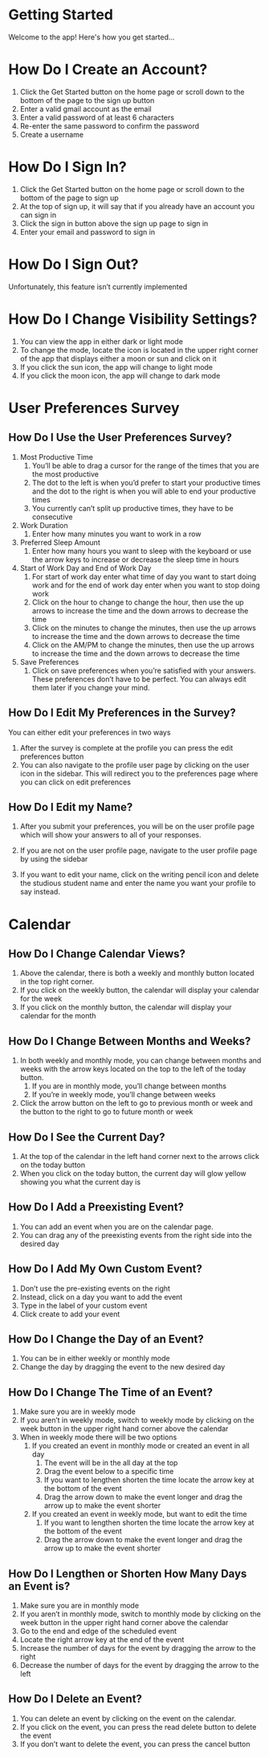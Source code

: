 <!-- Section: Home -->
# Getting Started
Welcome to the app! Here's how you get started...

# How Do I Create an Account?

1. Click the Get Started button on the home page or scroll down to the bottom of the page to the sign up button
2. Enter a valid gmail account as the email 
3. Enter a valid password of at least 6 characters 
4. Re-enter the same password to confirm the password 
5. Create a username 

# How Do I Sign In?

1. Click the Get Started button on the home page or scroll down to the bottom of the page to sign up
2. At the top of sign up, it will say that if you already have an account you can sign in 
3. Click the sign in button above the sign up page to sign in
4. Enter your email and password to sign in 

# How Do I Sign Out?

Unfortunately, this feature isn’t currently implemented

# How Do I Change Visibility Settings?

1. You can view the app in either dark or light mode 
2. To change the mode, locate the icon is located in the upper right corner of the app that displays either a moon or sun and click on it
3. If you click the sun icon, the app will change to light mode 
4. If you click the moon icon, the app will change to dark mode

<!-- Section: preference -->
# User Preferences Survey

## How Do I Use the User Preferences Survey?

1. Most Productive Time
    1. You’ll be able to drag a cursor for the range of the times that you are the most productive 
    2. The dot to the left is when you’d prefer to start your productive times and the dot to the right is when you will able to end your productive times
    3. You currently can’t split up productive times, they have to be consecutive 
2. Work Duration 
    1. Enter how many minutes you want to work in a row
3. Preferred Sleep Amount
    1. Enter how many hours you want to sleep with the keyboard or use the arrow keys to increase or decrease the sleep time in hours 
4. Start of Work Day and End of Work Day
    1. For start of work day enter what time of day you want to start doing work and for the end of work day enter when you want to stop doing work
    2. Click on the hour to change to change the hour, then use the up arrows to increase the time and the down arrows to decrease the time
    3. Click on the minutes to change the minutes, then use the up arrows to increase the time and the down arrows to decrease the time 
    4. Click on the AM/PM to change the minutes, then use the up arrows to increase the time and the down arrows to decrease the time
5. Save Preferences 
    1. Click on save preferences when you’re satisfied with your answers. These preferences don’t have to be perfect. You can always edit them later if you change your mind. 

<!-- Section: dashboard/profilepage -->
## How Do I Edit My Preferences in the Survey?

You can either edit your preferences in two ways

1. After the survey is complete at the profile you can press the edit preferences button 
2. You can also navigate to the profile user page by clicking on the user icon in the sidebar. This will redirect you to the preferences page where you can click on edit preferences

## How Do I Edit my Name?

 1.   After you submit your preferences, you will be on the user profile page which will show your    answers to all of your responses.

1. If you are not on the user profile page, navigate to the user profile page by using the sidebar
2. If you want to edit your name, click on the writing pencil icon and delete the studious student name and enter the name you want your profile to say instead.

<!-- Section: dashboard/calendar -->
# Calendar

## How Do I Change Calendar Views?

1. Above the calendar, there is both a weekly and monthly button located in the top right corner.
2. If you click on the weekly button, the calendar will display your calendar for the week
3. If you click on the monthly button, the calendar will display your calendar for the month

## How Do I Change Between Months and Weeks?

1. In both weekly and monthly mode, you can change between months and weeks with the arrow keys located on the top to the left of the today button. 
    1. If you are in monthly mode, you’ll change between months
    2. If you’re in weekly mode, you’ll change between weeks
2. Click the arrow button on the left to go to previous month or week and the button to the right to go to future month or week

## How Do I See the Current Day?

1. At the top of the calendar in the left hand corner next to the arrows click on the today button
2. When you click on the today button, the current day will glow yellow showing you what the current day is

## How Do I Add a Preexisting Event?

1. You can add an event when you are on the calendar page. 
2. You can drag any of the preexisting events from the right side into the desired day

## How Do I Add My Own Custom Event?

1. Don’t use the pre-existing events on the right
2. Instead, click on a day you want to add the event
3. Type in the label of your custom event
4. Click create to add your event

## How Do I Change the Day of an Event?

1. You can be in either weekly or monthly mode 
2. Change the day by dragging the event to the new desired day 

## How Do I Change The Time of an Event?

1. Make sure you are in weekly mode 
2. If you aren’t in weekly mode, switch to weekly mode by clicking on the week button in the upper right hand corner above the calendar 
3. When in weekly mode there will be two options 
    1. If you created an event in monthly mode or created an event in all day
        1. The event will be in the all day at the top 
        2. Drag the event below to a specific time 
        3. If you want to lengthen shorten the time locate the arrow key at the bottom of the event
        4. Drag the arrow down to make the event longer and drag the arrow up to make the event shorter
    2. If you created an event in weekly mode, but want to edit the time
        1. If you want to lengthen shorten the time locate the arrow key at the bottom of the event
        2. Drag the arrow down to make the event longer and drag the arrow up to make the event shorter

## How Do I Lengthen or Shorten How Many Days an Event is?

1. Make sure you are in monthly mode
2. If you aren’t in monthly mode, switch to monthly mode by clicking on the week button in the upper right hand corner above the calendar 
3. Go to the end and edge of the scheduled event 
4. Locate the right arrow key at the end of the event 
5. Increase the number of days for the event by dragging the arrow to the right 
6. Decrease the number of days for the event by dragging the arrow to the left

## How Do I Delete an Event?

1. You can delete an event by clicking on the event on the calendar. 
2. If you click on the event, you can press the read delete button to delete the event
3. If you don’t want to delete the event, you can press the cancel button